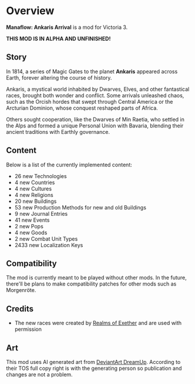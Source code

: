 # Overview
**Manaflow: Ankaris Arrival** is a mod for Victoria 3.

**THIS MOD IS IN ALPHA AND UNFINISHED!**

## Story
In 1814, a series of Magic Gates to the planet **Ankaris** appeared across Earth,
forever altering the course of history.

Ankaris, a mystical world inhabited by Dwarves, Elves, and other fantastical races, brought both wonder and conflict.
Some arrivals unleashed chaos, such as the Orcish hordes that swept through Central America or the Arcturian Dominion,
whose conquest reshaped parts of Africa.

Others sought cooperation, like the Dwarves of Min Raetia,
who settled in the Alps and formed a unique Personal Union with Bavaria,
blending their ancient traditions with Earthly governance.

## Content
Below is a list of the currently implemented content:

[//]: # (CONTENT-START)

 - 26 new Technologies
 - 4 new Countries
 - 4 new Cultures
 - 4 new Religions
 - 20 new Buildings
 - 53 new Production Methods for new and old Buildings
 - 9 new Journal Entries
 - 41 new Events
 - 2 new Pops
 - 4 new Goods
 - 2 new Combat Unit Types
 - 2433 new Localization Keys

[//]: # (CONTENT-END)

## Compatibility
The mod is currently meant to be played without other mods.
In the future, there'll be plans to make compatibility patches for other mods such as Morgenröte. 

## Credits
 - The new races were created by [Realms of Exether](https://steamcommunity.com/sharedfiles/filedetails/?id=3279217222) and are used with permission

## Art
This mod uses AI generated art from [DeviantArt DreamUp](https://www.deviantart.com/dreamup).
According to their TOS full copy right is with the generating person so publication and changes are not a problem.